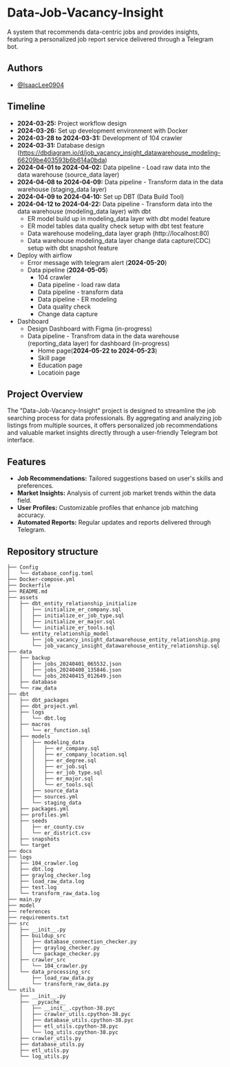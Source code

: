 # Data-Job-Vacancy-Insight
A system that recommends data-centric jobs and provides insights, featuring a personalized job report service delivered through a Telegram bot.

## Authors 
- [@IsaacLee0904](https://github.com/IsaacLee0904)

## Timeline
- **2024-03-25:** Project workflow design
- **2024-03-26:** Set up development environment with Docker
- **2024-03-28 to 2024-03-31:** Development of 104 crawler
- **2024-03-31:** Database design (https://dbdiagram.io/d/job_vacancy_insight_datawarehouse_modeling-66209be403593b6b614a0bda)
- **2024-04-01 to 2024-04-02:** Data pipeline - Load raw data into the data warehouse (source_data layer)
- **2024-04-08 to 2024-04-09:** Data pipeline - Transform data in the data warehouse (staging_data layer)
- **2024-04-09 to 2024-04-10:** Set up DBT (Data Build Tool)
- **2024-04-12 to 2024-04-22:** Data pipeline - Transform data into the data warehouse (modeling_data layer) with dbt
    - ER model build up in modeling_data layer with dbt model feature
    - ER model tables data quality check setup with dbt test feature
    - Data warehouse modeling_data layer graph (http://localhost:80)
    - Data warehouse modeling_data layer change data capture(CDC) setup with dbt snapshot feature 
- Deploy with airflow 
    - Error message with telegram alert (**2024-05-20**)
    - Data pipeline (**2024-05-05**)
        - 104 crawler
        - Data pipeline - load raw data
        - Data pipeline - transform data
        - Data pipeline - ER modeling 
        - Data quality check 
        - Change data capture
- Dashboard
    - Design Dashboard with Figma (in-progress)
    - Data pipeline - Transfrom data in the data warehouse (reporting_data layer) for dashboard (in-progress)
        - Home page(**2024-05-22 to 2024-05-23**)
        - Skill page
        - Education page 
        - Locatioin page

## Project Overview
The "Data-Job-Vacancy-Insight" project is designed to streamline the job searching process for data professionals. By aggregating and analyzing job listings from multiple sources, it offers personalized job recommendations and valuable market insights directly through a user-friendly Telegram bot interface.

## Features
- **Job Recommendations:** Tailored suggestions based on user's skills and preferences.
- **Market Insights:** Analysis of current job market trends within the data field.
- **User Profiles:** Customizable profiles that enhance job matching accuracy.
- **Automated Reports:** Regular updates and reports delivered through Telegram.

## Repository structure
```
├── Config
│   └── database_config.toml
├── Docker-compose.yml
├── Dockerfile
├── README.md
├── assets
│   ├── dbt_entity_relationship_initialize
│   │   ├── initialize_er_company.sql
│   │   ├── initialize_er_job_type.sql
│   │   ├── initialize_er_major.sql
│   │   └── initialize_er_tools.sql
│   └── entity_relationship_model
│       ├── job_vacancy_insight_datawarehouse_entity_relationship.png
│       └── job_vacancy_insight_datawarehouse_entity_relationship.sql
├── data
│   ├── backup
│   │   ├── jobs_20240401_065532.json
│   │   ├── jobs_20240408_135846.json
│   │   └── jobs_20240415_012649.json
│   ├── database
│   └── raw_data
├── dbt
│   ├── dbt_packages
│   ├── dbt_project.yml
│   ├── logs
│   │   └── dbt.log
│   ├── macros
│   │   └── er_function.sql
│   ├── models
│   │   ├── modeling_data
│   │   │   ├── er_company.sql
│   │   │   ├── er_company_location.sql
│   │   │   ├── er_degree.sql
│   │   │   ├── er_job.sql
│   │   │   ├── er_job_type.sql
│   │   │   ├── er_major.sql
│   │   │   └── er_tools.sql
│   │   ├── source_data
│   │   ├── sources.yml
│   │   └── staging_data
│   ├── packages.yml
│   ├── profiles.yml
│   ├── seeds
│   │   ├── er_county.csv
│   │   └── er_district.csv
│   ├── snapshots
│   └── target
├── docs
├── logs
│   ├── 104_crawler.log
│   ├── dbt.log
│   ├── graylog_checker.log
│   ├── load_raw_data.log
│   ├── test.log
│   └── transform_raw_data.log
├── main.py
├── model
├── references
├── requirements.txt
├── src
│   ├── __init__.py
│   ├── buildup_src
│   │   ├── database_connection_checker.py
│   │   ├── graylog_checker.py
│   │   └── package_checker.py
│   ├── crawler_src
│   │   └── 104_crawler.py
│   └── data_processing_src
│       ├── load_raw_data.py
│       └── transform_raw_data.py
└── utils
    ├── __init__.py
    ├── __pycache__
    │   ├── __init__.cpython-38.pyc
    │   ├── crawler_utils.cpython-38.pyc
    │   ├── database_utils.cpython-38.pyc
    │   ├── etl_utils.cpython-38.pyc
    │   └── log_utils.cpython-38.pyc
    ├── crawler_utils.py
    ├── database_utils.py
    ├── etl_utils.py
    └── log_utils.py
```